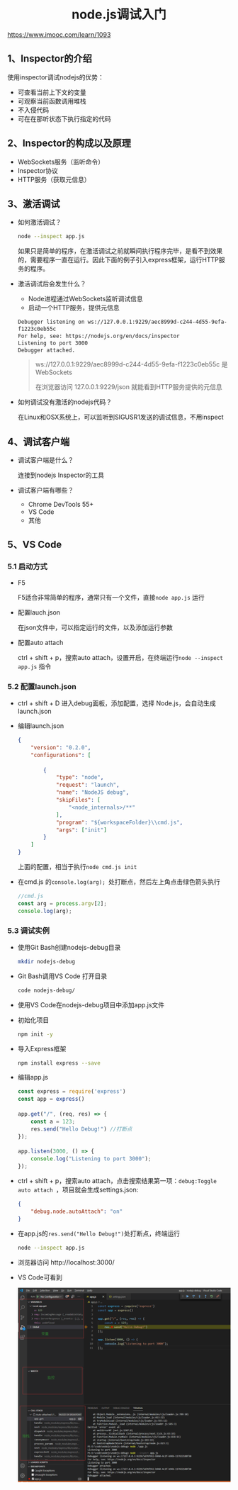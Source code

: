 <h1 align = "center"> node.js调试入门 </h1>

https://www.imooc.com/learn/1093

## 1、Inspector的介绍

使用inspector调试nodejs的优势：

- 可查看当前上下文的变量
- 可观察当前函数调用堆栈
- 不入侵代码
- 可在在那听状态下执行指定的代码

## 2、Inspector的构成以及原理

- WebSockets服务（监听命令）
- Inspector协议
- HTTP服务（获取元信息）

## 3、激活调试

- 如何激活调试？

  ```BASH
  node --inspect app.js
  ```

  如果只是简单的程序，在激活调试之前就瞬间执行程序完毕，是看不到效果的，需要程序一直在运行。因此下面的例子引入express框架，运行HTTP服务的程序。

- 激活调试后会发生什么？

  - Node进程通过WebSockets监听调试信息
  - 启动一个HTTP服务，提供元信息

  ```
  Debugger listening on ws://127.0.0.1:9229/aec8999d-c244-4d55-9efa-f1223c0eb55c
  For help, see: https://nodejs.org/en/docs/inspector
  Listening to port 3000
  Debugger attached.
  ```

  > ws://127.0.0.1:9229/aec8999d-c244-4d55-9efa-f1223c0eb55c 是WebSockets
  >
  > 在浏览器访问 127.0.0.1:9229/json 就能看到HTTP服务提供的元信息

- 如何调试没有激活的nodejs代码？

  在Linux和OSX系统上，可以监听到SIGUSR1发送的调试信息，不用inspect

## 4、调试客户端

- 调试客户端是什么？

  连接到nodejs Inspector的工具

- 调试客户端有哪些？

  - Chrome DevTools 55+
  - VS Code
  - 其他

## 5、VS Code

### 5.1 启动方式

- F5

  F5适合非常简单的程序，通常只有一个文件，直接`node app.js` 运行

- 配置lauch.json

  在json文件中，可以指定运行的文件，以及添加运行参数

- 配置auto attach

  ctrl + shift + p，搜索auto attach，设置开启，在终端运行`node --inspect app.js` 指令

### 5.2 配置launch.json

- ctrl + shift + D 进入debug面板，添加配置，选择 Node.js，会自动生成launch.json

- 编辑launch.json

  ```json
  {
      "version": "0.2.0",
      "configurations": [
          
          {
              "type": "node",
              "request": "launch",
              "name": "NodeJS debug",
              "skipFiles": [
                  "<node_internals>/**"
              ],
              "program": "${workspaceFolder}\\cmd.js",
              "args": ["init"]
          }
      ]
  }
  ```

  上面的配置，相当于执行`node cmd.js init`

- 在cmd.js 的`console.log(arg); `处打断点，然后左上角点击绿色箭头执行

  ```js
  //cmd.js
  const arg = process.argv[2];
  console.log(arg);
  ```

### 5.3 调试实例

- 使用Git Bash创建nodejs-debug目录

  ```bash
  mkdir nodejs-debug
  ```

- Git Bash调用VS Code 打开目录

  ```bash
  code nodejs-debug/
  ```

- 使用VS Code在nodejs-debug项目中添加app.js文件

- 初始化项目

  ```bash
  npm init -y
  ```

- 导入Express框架

  ```bash
  npm install express --save
  ```

- 编辑app.js

  ```js
  const express = require('express')
  const app = express()
  
  app.get("/", (req, res) => {
      const a = 123;
      res.send("Hello Debug!") //打断点
  });
  
  app.listen(3000, () => {
      console.log("Listening to port 3000");
  });
  ```

- ctrl + shift + p，搜索auto attach，点击搜索结果第一项：`debug:Toggle auto attach `，项目就会生成settings.json:

  ```json
  {
      "debug.node.autoAttach": "on"
  }
  ```

- 在app.js的`res.send("Hello Debug!")`处打断点，终端运行

  ```bash
  node --inspect app.js
  ```

- 浏览器访问 http://localhost:3000/

- VS Code可看到

  ![node_debug](./node_debug.png)
